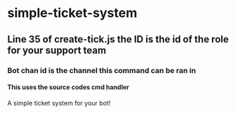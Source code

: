 # simple-ticket-system
## Line 35 of create-tick.js the ID is the id of the role for your support team
### Bot chan id is the channel this command can be ran in
#### This uses the source codes cmd handler
A simple ticket system for your bot!
